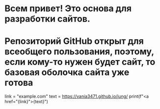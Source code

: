 # Всем привет! Это основа для разработки сайтов.
# Репозиторий GitHub открыт для всеобщего пользования, поэтому, если кому-то нужен будет сайт, то базовая оболочка сайта уже готова

link = "example.com"
text = https://vania3471.github.io/jung/
print(f"<a href=\"{link}\">{text}</a>")
